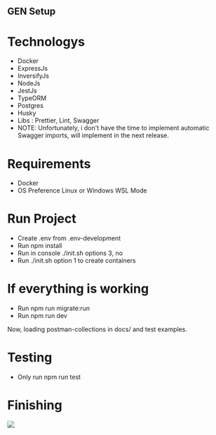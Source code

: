 ## GEN Setup

# Technologys

- Docker
- ExpressJs
- InversifyJs
- NodeJs
- JestJs
- TypeORM
- Postgres
- Husky
- Libs : Prettier, Lint, Swagger
- NOTE: Unfortunately, i don't have the time to implement automatic Swagger imports, will implement in the next release.

# Requirements

- Docker
- OS Preference Linux or Windows WSL Mode

# Run Project

- Create .env from .env-development
- Run npm install
- Run in console ./init.sh options 3, no
- Run ./init.sh option 1 to create containers

# If everything is working

- Run npm run migrate:run
- Run npm run dev

Now, loading postman-collections in docs/ and test examples.

# Testing

- Only run npm run test

# Finishing

<img src="https://i.imgur.com/v23I1D3.png">
